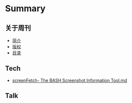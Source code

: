 # Summary

## 关于周刊

* [简介](README.md)
* [版权](ban-quan.md)
* [目录](mu-lu.md)

## Tech

* [screenFetch- The BASH Screenshot Information Tool.md](tech/screenfetch-the-bash-screenshot-information-toolmd.md)

## Talk

